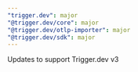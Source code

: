 ```yaml
---
"trigger.dev": major
"@trigger.dev/core": major
"@trigger.dev/otlp-importer": major
"@trigger.dev/sdk": major
---
```


Updates to support Trigger.dev v3
